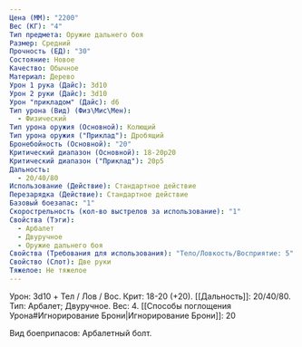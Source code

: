 ```yaml
---
Цена (ММ): "2200"
Вес (КГ): "4"
Тип предмета: Оружие дальнего боя
Размер: Средний
Прочность (ЕД): "30"
Состояние: Новое
Качество: Обычное
Материал: Дерево
Урон 1 рука (Дайс): 3d10
Урон 2 руки (Дайс): 3d10
Урон "прикладом" (Дайс): d6
Тип урона (Вид) (Физ\Мис\Мен):
  - Физический
Тип урона оружия (Основной): Колющий
Тип урона оружия ("Приклад"): Дробящий
Бронебойность (Основной): "20"
Критический диапазон (Основной): 18-20р20
Критический диапазон ("Приклад"): 20р5
Дальность:
  - 20/40/80
Использование (Действие): Стандартное действие
Перезарядка (Действие): Стандартное действие
Базовый боезапас: "1"
Скорострельность (кол-во выстрелов за использование): "1"
Свойства (Тэги):
  - Арбалет
  - Двуручное
  - Оружие дальнего боя
Свойства (Требования для использования): "Тело/Ловкость/Восприятие: 5"
Свойство (Слот): Две руки
Тяжелое: Не тяжелое
---
```

Урон: 3d10 + Тел / Лов / Вос. Крит: 18-20 (+20). [[Дальность]]: 20/40/80. Тип: Арбалет; Двуручное. Вес: 4.
[[Способы поглощения Урона#Игнорирование Брони|Игнорирование Брони]]: 20

Вид боеприпасов: Арбалетный болт.

